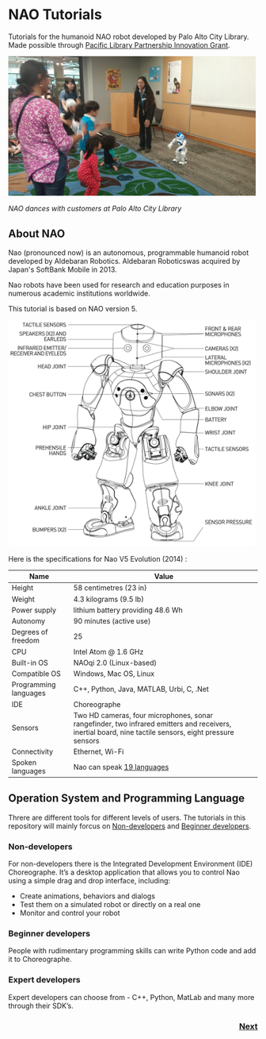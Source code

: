 # NAO Tutorials 

Tutorials for the humanoid NAO robot developed by Palo Alto City Library. Made possible through [Pacific Library Partnership Innovation Grant](http://www.plpinfo.org/innovation-grants/).

<img src="./Tutorial/readmeImages/naostorytime.jpg" width="500px"/>


*NAO dances with customers at Palo Alto City Library*

## About NAO

Nao (pronounced now) is an autonomous, programmable humanoid robot developed by Aldebaran Robotics. Aldebaran Roboticswas acquired by Japan's SoftBank Mobile in 2013.

Nao robots have been used for research and education purposes in numerous academic institutions worldwide.

This tutorial is based on NAO version 5. 

<img src="./Tutorial/readmeImages/nao_h25_pres.png" width="500px"/>

Here is the specifications for Nao V5 Evolution (2014) :

Name | Value
--- | ---
Height	| 58 centimetres (23 in)
Weight	| 4.3 kilograms (9.5 lb)
Power supply | lithium battery providing 48.6 Wh
Autonomy | 90 minutes (active use)
Degrees of freedom | 25
CPU | Intel Atom @ 1.6 GHz
Built-in OS | NAOqi 2.0 (Linux-based)
Compatible OS | Windows, Mac OS, Linux
Programming languages | C++, Python, Java, MATLAB, Urbi, C, .Net
IDE | Choreographe
Sensors | Two HD cameras, four microphones, sonar rangefinder, two infrared emitters and receivers, inertial board, nine tactile sensors, eight pressure sensors
Connectivity | Ethernet, Wi-Fi
Spoken languages | Nao can speak [19 languages](http://doc.aldebaran.com/1-14/news/1.14.1/whatsnew.html)

## Operation System and Programming Language

Threre are different tools for different levels of users. The tutorials in this repository will mainly forcus on [Non-developers](#Non-developers) and [Beginner developers](#Beginner-developers).

### Non-developers

For non-developers there is the Integrated Development Environment (IDE) Choreographe. It’s a desktop application that allows you to control Nao using a simple drag and drop interface, including:

* Create animations, behaviors and dialogs
* Test them on a simulated robot or directly on a real one
* Monitor and control your robot

### Beginner developers

People with rudimentary programming skills can write Python code and add it to Choreographe. 

### Expert developers

Expert developers can choose from - C++, Python, MatLab and many more through their SDK’s. 

<h3 align="right"><a href="Tutorial/README1.md">Next</a></h3>
